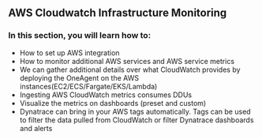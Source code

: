 ## AWS Cloudwatch Infrastructure Monitoring

### In this section, you will learn how to:
- How to set up AWS integration
- How to monitor additional AWS services and AWS service metrics
-  We can gather additional details over what CloudWatch provides by deploying the OneAgent on the AWS instances(EC2/ECS/Fargate/EKS/Lambda)
- Ingesting AWS CloudWatch metrics consumes DDUs
- Visualize the metrics on dashboards (preset and custom)
- Dynatrace can bring in your AWS tags automatically. Tags can be used to filter the data pulled from CloudWatch or filter Dynatrace dashboards and alerts

